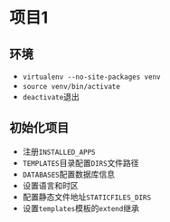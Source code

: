 # 项目1
## 环境
- `virtualenv --no-site-packages venv`
- `source venv/bin/activate`
- `deactivate`退出

## 初始化项目
- 注册`INSTALLED_APPS`
- `TEMPLATES`目录配置`DIRS`文件路径
- `DATABASES`配置数据库信息
- 设置语言和时区
- 配置静态文件地址`STATICFILES_DIRS`
- 设置`templates`模板的`extend`继承

